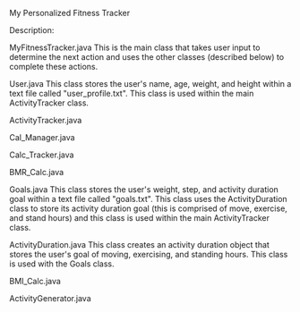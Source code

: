 My Personalized Fitness Tracker

Description:

MyFitnessTracker.java
  This is the main class that takes user input to determine the next action and uses the other classes (described below) to complete these actions.  

User.java
  This class stores the user's name, age, weight, and height within a text file called "user_profile.txt".  This class is used within the main ActivityTracker class.

ActivityTracker.java

Cal_Manager.java

Calc_Tracker.java

BMR_Calc.java

Goals.java
  This class stores the user's weight, step, and activity duration goal within a text file called "goals.txt".  This class uses the ActivityDuration class to store its activity           duration goal (this is comprised of move, exercise, and stand hours) and this class is used within the main ActivityTracker class.  

ActivityDuration.java
  This class creates an activity duration object that stores the user's goal of moving, exercising, and standing hours.  This class is used with the Goals class.

BMI_Calc.java

ActivityGenerator.java

